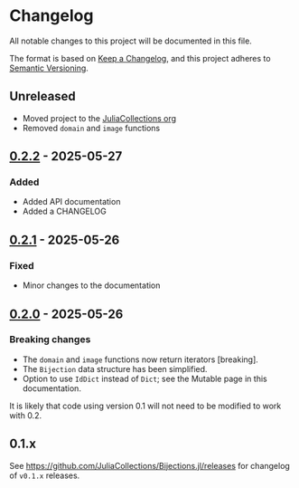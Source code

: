 # Changelog

All notable changes to this project will be documented in this file.

The format is based on [Keep a Changelog](https://keepachangelog.com/en/1.1.0/),
and this project adheres to [Semantic Versioning](https://semver.org/spec/v2.0.0.html).


## Unreleased

* Moved project to the [JuliaCollections org](https://github.com/JuliaCollections)
* Removed `domain` and `image` functions

## [0.2.2][] - 2025-05-27

### Added

* Added API documentation
* Added a CHANGELOG


## [0.2.1][] - 2025-05-26

### Fixed

* Minor changes to the documentation


## [0.2.0][] - 2025-05-26

### Breaking changes

* The `domain` and `image` functions now return iterators [breaking].
* The `Bijection` data structure has been simplified.
* Option to use `IdDict` instead of `Dict`; see the Mutable page in this documentation.

It is likely that code using version 0.1 will not need to be modified to work with 0.2.


## 0.1.x

See https://github.com/JuliaCollections/Bijections.jl/releases for changelog of `v0.1.x` releases.

[0.2.2]: https://github.com/JuliaCollections/Bijections.jl/releases/tag/v0.2.2
[0.2.1]: https://github.com/JuliaCollections/Bijections.jl/releases/tag/v0.2.1
[0.2.0]: https://github.com/JuliaCollections/Bijections.jl/releases/tag/v0.2.0
